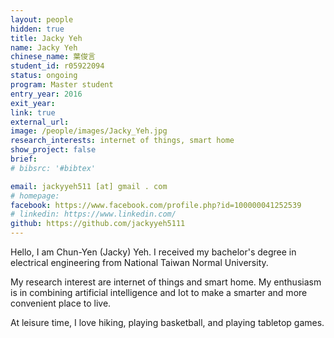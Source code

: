 ```yaml
---
layout: people
hidden: true
title: Jacky Yeh
name: Jacky Yeh
chinese_name: 葉俊言
student_id: r05922094
status: ongoing
program: Master student
entry_year: 2016
exit_year: 
link: true
external_url:
image: /people/images/Jacky_Yeh.jpg
research_interests: internet of things, smart home
show_project: false
brief:
# bibsrc: '#bibtex'

email: jackyyeh511 [at] gmail . com
# homepage: 
facebook: https://www.facebook.com/profile.php?id=100000041252539
# linkedin: https://www.linkedin.com/
github: https://github.com/jackyyeh5111
---
```


Hello, I am Chun-Yen (Jacky) Yeh. I received my bachelor's degree in electrical engineering from National Taiwan Normal University. 

My research interest are internet of things and smart home. My enthusiasm is in combining artificial intelligence and Iot to make a smarter and more convenient place to live. 

At leisure time, I love hiking, playing basketball, and playing tabletop games. 